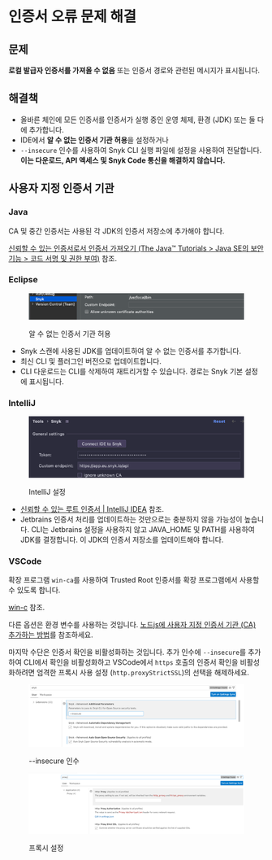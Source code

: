 # 인증서 오류 문제 해결

## 문제 <a href="#problem" id="problem"></a>

**로컬 발급자 인증서를 가져올 수 없음** 또는 인증서 경로와 관련된 메시지가 표시됩니다.

## 해결책 <a href="#solution" id="solution"></a>

* 올바른 체인에 모든 인증서를 인증서가 실행 중인 운영 체제, 환경 (JDK) 또는 둘 다에 추가합니다.
* IDE에서 **알 수 없는 인증서 기관 허용**을 설정하거나
* `--insecure` 인수를 사용하여 Snyk CLI 실행 파일에 설정을 사용하여 전달합니다. **이는 다운로드, API 액세스 및 Snyk Code 통신을 해결하지 않습니다.**

## 사용자 지정 인증서 기관 <a href="#custom-certificate-authorities" id="custom-certificate-authorities"></a>

### Java <a href="#java.1" id="java.1"></a>

CA 및 중간 인증서는 사용된 각 JDK의 인증서 저장소에 추가해야 합니다.

[신뢰할 수 있는 인증서로서 인증서 가져오기 (The Java™ Tutorials > Java SE의 보안 기능 > 코드 서명 및 권한 부여)](https://docs.oracle.com/javase/tutorial/security/toolsign/rstep2.html) 참조.

### Eclipse <a href="#eclipse" id="eclipse"></a>

<figure><img src="../../../.gitbook/assets/image (1) (16).png" alt="알 수 없는 인증서 기관 허용"><figcaption><p>알 수 없는 인증서 기관 허용</p></figcaption></figure>

* Snyk 스캔에 사용된 JDK를 업데이트하여 알 수 없는 인증서를 추가합니다.
* 최신 CLI 및 플러그인 버전으로 업데이트합니다.
* CLI 다운로드는 CLI를 삭제하여 재트리거할 수 있습니다. 경로는 Snyk 기본 설정에 표시됩니다.

### IntelliJ <a href="#intellij" id="intellij"></a>

<figure><img src="../../../.gitbook/assets/image (1) (16) (1).png" alt="IntelliJ 설정"><figcaption><p>IntelliJ 설정</p></figcaption></figure>

* [신뢰할 수 있는 루트 인증서 | IntelliJ IDEA](https://www.jetbrains.com/help/idea/ssl-certificates.html) 참조.
* Jetbrains 인증서 처리를 업데이트하는 것만으로는 충분하지 않을 가능성이 높습니다. CLI는 Jetbrains 설정을 사용하지 않고 JAVA\_HOME 및 PATH를 사용하여 JDK를 결정합니다. 이 JDK의 인증서 저장소를 업데이트해야 합니다.

### VSCode <a href="#vscode" id="vscode"></a>

확장 프로그램 `win-ca`를 사용하여 Trusted Root 인증서를 확장 프로그램에서 사용할 수 있도록 합니다.

[win-c](https://marketplace.visualstudio.com/items?itemName=ukoloff.win-ca) 참조.

다른 옵션은 환경 변수를 사용하는 것입니다. [노드js에 사용자 지정 인증서 기관 (CA) 추가하는 방법](https://stackoverflow.com/questions/29283040/how-to-add-custom-certificate-authority-ca-to-nodejs)를 참조하세요.

마지막 수단은 인증서 확인을 비활성화하는 것입니다. 추가 인수에 `--insecure`를 추가하여 CLI에서 확인을 비활성화하고 VSCode에서 `https` 호출의 인증서 확인을 비활성화하려면 엄격한 프록시 사용 설정 (`http.proxyStrictSSL`)의 선택을 해제하세요.

<figure><img src="../../../.gitbook/assets/image (2) (17).png" alt="--insecure 인수"><figcaption><p>--insecure 인수</p></figcaption></figure>

<figure><img src="../../../.gitbook/assets/image (3) (9).png" alt="프록시 설정"><figcaption><p>프록시 설정</p></figcaption></figure>
